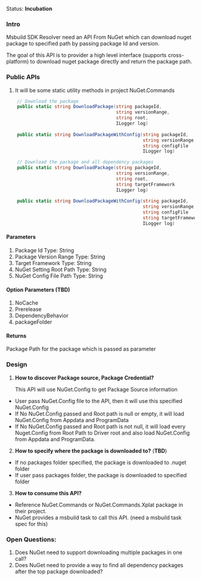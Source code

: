 Status: **Incubation**

### Intro
Msbuild SDK Resolver need an API From NuGet which can download nuget package to specified path by passing package Id and version.

The goal of this API is to provider a high level interface (supports cross-platform) to download nuget package directly and return the package path.

### Public APIs
1. It will be some static utility methods in project NuGet.Commands

```csharp
    // Download the package 
    public static string DownloadPackage(string packageId, 
                                         string versionRange, 
                                         string root,
                                         ILogger log)
    
    public static string DownloadPackageWithConfig(string packageId,
                                                   string versionRange,
                                                   string configFile
                                                   ILogger log)

    // Download the package and all dependency packages
    public static string DownloadPackage(string packageId, 
                                         string versionRange, 
                                         string root,
                                         string targetFramework
                                         ILogger log)
    
    public static string DownloadPackageWithConfig(string packageId,
                                                   string versionRange,
                                                   string configFile
                                                   string targetFramework
                                                   ILogger log)

```


#### Parameters
1. Package Id Type: String
2. Package Version Range  Type: String
3. Target Framework Type: String 
4. NuGet Setting Root Path Type: String
5. NuGet Config File Path Type: String

#### Option Parameters (TBD)
1. NoCache
2. Prerelease
3. DependencyBehavior
4. packageFolder


#### Returns
Package Path for the package which is passed as parameter

### Design
1. **How to discover Package source, Package Credential?**

   This API will use NuGet.Config to get Package Source information
* User pass NuGet.Config file to the API, then it will use this specified NuGet.Config
* If No NuGet.Config passed and Root path is null or empty, it will load NuGet.Config from Appdata and ProgramData
* If No NuGet.Config passed and Root path is not null, it will load every Nuget.Config from Root Path to Driver root and also load NuGet.Config from Appdata and ProgramData.

2. **How to specify where the package is downloaded to?** (**TBD**)

* If no packages folder specified, the package is downloaded to .nuget folder
* If user pass packages folder, the package is downloaded to specified folder


3. **How to consume this API?**
* Reference NuGet.Commands or NuGet.Commands.Xplat package in their project.
* NuGet provides a msbuild task to call this API. (need a msbuild task spec for this)

### Open Questions:

1. Does NuGet need to support downloading multiple packages in one call?
2. Does NuGet need to provide a way to find all dependency packages after the top package downloaded?





